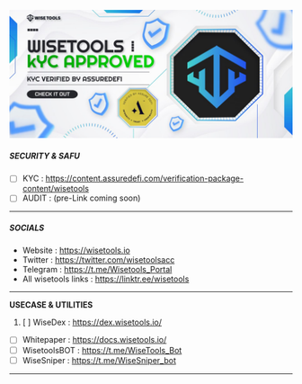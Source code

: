 
![1702430948984](image/README/1702430948984.png)

##### **SECURITY & SAFU**

* [ ] KYC : https://content.assuredefi.com/verification-package-content/wisetools
* [ ] AUDIT : (pre-Link coming soon)

---

##### ***SOCIALS***

* Website : https://wisetools.io
* Twitter : https://twitter.com/wisetoolsacc
* Telegram : https://t.me/Wisetools_Portal
* All wisetools links : https://linktr.ee/wisetools

---

**USECASE & UTILITIES**

1. [ ] WiseDex : https://dex.wisetools.io/

* [ ] Whitepaper : https://docs.wisetools.io/
* [ ] WisetoolsBOT : https://t.me/WiseTools_Bot
* [ ] WiseSniper : https://t.me/WiseSniper_bot

---
